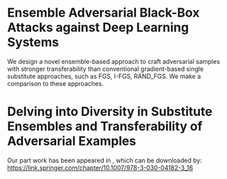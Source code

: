 # Ensemble Adversarial Black-Box Attacks against Deep Learning Systems
We design a novel ensemble-based approach to craft adversarial samples with stronger transferability than conventional gradient-based single substitute approaches, such as FGS, I-FGS, RAND_FGS. We make a comparison to these approaches.

# Delving into Diversity in Substitute Ensembles and Transferability of Adversarial Examples
Our part work has been appeared in <Delving into Diversity in Substitute Ensembles and Transferability of Adversarial Examples>, which can be downloaded by: https://link.springer.com/chapter/10.1007/978-3-030-04182-3_16
